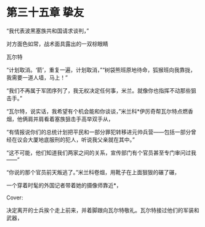 

# 第三十五章 挚友







“我代表波黑塞族共和国请求谈判，”

对方面色如常，战术面具露出的一双棕眼睛

瓦尔特





“计划取消。‘箭’，重复一遍，计划取消，”“树袋熊班原地待命，狐猴班向我靠拢，我需要一道人墙，马上！”



“我们不再属于军团序列了，我无权决定任何事，米兰。就像你也指挥不动那些狙击手。”



“瓦尔特，说实话，我希望有个机会能和你谈谈，”米兰科*伊厉奇帮瓦尔特点燃香烟，他俩肩并肩看着塞族狙击手高举双手从，

“有情报说你们的总统计划把平民和一部分罪犯转移进元帅兵营——包括一部分曾经在议会大厦地底服刑的犯人，听说我父亲就在其中。”

“这不可能，他们知道我们两家之间的关系，宣传部门有个官员甚至专门审问过我——”

“你说的那个官员前天叛逃了。”米兰科卷烟，用靴子在上面狠狠的碾了碾，

一个穿着时髦的外国记者带着她的摄像师靠近*，





Cover:

决定离开的士兵挨个走上前来，并着脚跟向瓦尔特敬礼。瓦尔特接过他们的军装和武器，

